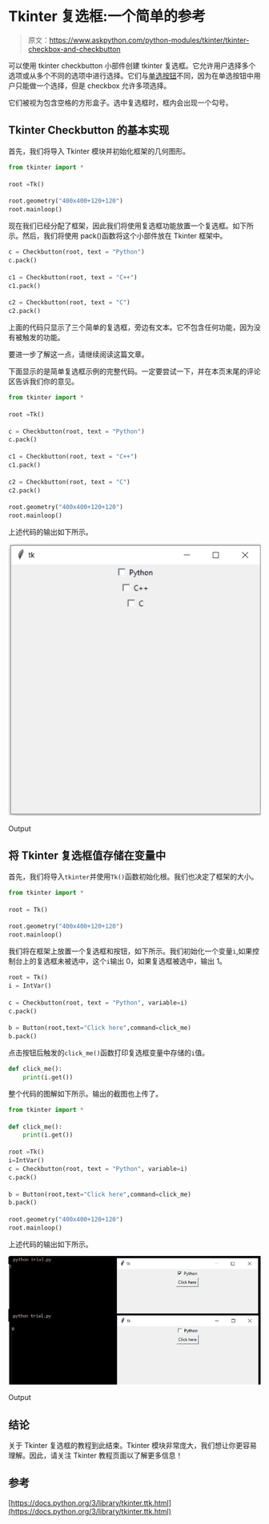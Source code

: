 # Tkinter 复选框:一个简单的参考

> 原文：<https://www.askpython.com/python-modules/tkinter/tkinter-checkbox-and-checkbutton>

可以使用 tkinter checkbutton 小部件创建 tkinter 复选框。它允许用户选择多个选项或从多个不同的选项中进行选择。它们与[单选按钮](https://www.askpython.com/python-modules/tkinter/tkinter-messagebox-and-radiobutton)不同，因为在单选按钮中用户只能做一个选择，但是 checkbox 允许多项选择。

它们被视为包含空格的方形盒子。选中复选框时，框内会出现一个勾号。

## Tkinter Checkbutton 的基本实现

首先，我们将导入 Tkinter 模块并初始化框架的几何图形。

```py
from tkinter import *

root =Tk()

root.geometry("400x400+120+120")
root.mainloop()

```

现在我们已经分配了框架，因此我们将使用复选框功能放置一个复选框。如下所示。然后，我们将使用 pack()函数将这个小部件放在 Tkinter 框架中。

```py
c = Checkbutton(root, text = "Python")
c.pack()

c1 = Checkbutton(root, text = "C++")
c1.pack()

c2 = Checkbutton(root, text = "C")
c2.pack()

```

上面的代码只显示了三个简单的复选框，旁边有文本。它不包含任何功能，因为没有被触发的功能。

要进一步了解这一点，请继续阅读这篇文章。

下面显示的是简单复选框示例的完整代码。一定要尝试一下，并在本页末尾的评论区告诉我们你的意见。

```py
from tkinter import *

root =Tk()

c = Checkbutton(root, text = "Python")
c.pack()

c1 = Checkbutton(root, text = "C++")
c1.pack()

c2 = Checkbutton(root, text = "C")
c2.pack()

root.geometry("400x400+120+120")
root.mainloop()

```

上述代码的输出如下所示。

![Output 2](img/3da68bb8a4e73e7e69bbf19d0b0df682.png)

Output

## 将 Tkinter 复选框值存储在变量中

首先，我们将导入`tkinter`并使用`Tk()`函数初始化根。我们也决定了框架的大小。

```py
from tkinter import *

root = Tk()

root.geometry("400x400+120+120")
root.mainloop()

```

我们将在框架上放置一个复选框和按钮，如下所示。我们初始化一个变量`i`,如果控制台上的复选框未被选中，这个`i`输出 0，如果复选框被选中，输出 1。

```py
root = Tk()
i = IntVar()

c = Checkbutton(root, text = "Python", variable=i)
c.pack()

b = Button(root,text="Click here",command=click_me)
b.pack()

```

点击按钮后触发的`click_me()`函数打印复选框变量中存储的`i`值。

```py
def click_me():
    print(i.get())

```

整个代码的图解如下所示。输出的截图也上传了。

```py
from tkinter import *

def click_me():
    print(i.get())

root =Tk()
i=IntVar()
c = Checkbutton(root, text = "Python", variable=i)
c.pack()

b = Button(root,text="Click here",command=click_me)
b.pack()

root.geometry("400x400+120+120")
root.mainloop()

```

上述代码的输出如下所示。

![Output](img/961bf6774ad8faf442217116e6769ab4.png)

Output

## 结论

关于 Tkinter 复选框的教程到此结束。Tkinter 模块非常庞大，我们想让你更容易理解。因此，请关注 Tkinter 教程页面以了解更多信息！

## 参考

[https://docs.python.org/3/library/tkinter.ttk.html](https://docs.python.org/3/library/tkinter.ttk.html)